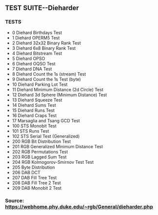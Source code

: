 ## TEST SUITE--Dieharder

### TESTS
- 0 Diehard Birthdays Test
- 1 Diehard OPERM5 Test
- 2 Diehard 32x32 Binary Rank Test
- 3 Diehard 6x8 Binary Rank Test
- 4 Diehard Bitstream Test
- 5 Diehard OPSO
- 6 Diehard OQSO Test
- 7 Diehard DNA Test
- 8 Diehard Count the 1s (stream) Test
- 9 Diehard Count the 1s Test (byte)
- 10 Diehard Parking Lot Test
- 11 Diehard Minimum Distance (2d Circle) Test
- 12 Diehard 3d Sphere (Minimum Distance) Test
- 13 Diehard Squeeze Test
- 14 Diehard Sums Test
- 15 Diehard Runs Test
- 16 Diehard Craps Test
- 17 Marsaglia and Tsang GCD Test
- 100 STS Monobit Test
- 101 STS Runs Test
- 102 STS Serial Test (Generalized)
- 200 RGB Bit Distribution Test
- 201 RGB Generalized Minimum Distance Test
- 202 RGB Permutations Test
- 203 RGB Lagged Sum Test
- 204 RGB Kolmogorov-Smirnov Test Test
- 205 Byte Distribution
- 206 DAB DCT
- 207 DAB Fill Tree Test
- 208 DAB Fill Tree 2 Test
- 209 DAB Monobit 2 Test
  
### Source: https://webhome.phy.duke.edu/~rgb/General/dieharder.php
